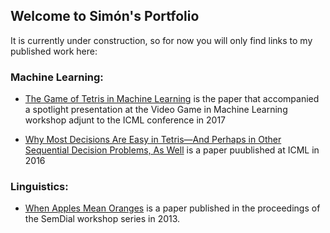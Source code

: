 ## Welcome to Simón's Portfolio

It is currently under construction, so for now you will only find links to my published work here: 

### Machine Learning:

- [The Game of Tetris in Machine Learning](https://arxiv.org/pdf/1905.01652.pdf) is the paper that accompanied a spotlight presentation at the Video Game in Machine Learning workshop adjunt to the ICML conference in 2017

- [Why Most Decisions Are Easy in Tetris—And Perhaps in
Other Sequential Decision Problems, As Well](http://proceedings.mlr.press/v48/simsek16.pdf) is a paper puublished at ICML in 2016 


### Linguistics:

- [When Apples Mean Oranges](https://www.researchgate.net/publication/260017571_When_Apples_Mean_Oranges_Lexical_De-Entrainment_and_Alignment_Theories) is a paper published in the proceedings of the SemDial workshop series in 2013.

### 
